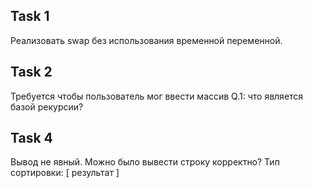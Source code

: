 ## Task 1 
Реализовать swap без использования временной переменной.

## Task 2 
Требуется чтобы пользователь мог ввести массив
Q.1: что является базой рекурсии?

## Task 4
Вывод не явный. Можно было вывести строку корректно?
Тип сортировки:
[ результат ]